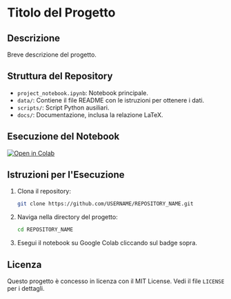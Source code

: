 # Titolo del Progetto

## Descrizione
Breve descrizione del progetto.

## Struttura del Repository
- `project_notebook.ipynb`: Notebook principale.
- `data/`: Contiene il file README con le istruzioni per ottenere i dati.
- `scripts/`: Script Python ausiliari.
- `docs/`: Documentazione, inclusa la relazione LaTeX.

## Esecuzione del Notebook
[![Open in Colab](https://colab.research.google.com/assets/colab-badge.svg)](https://colab.research.google.com/drive/1-YJ2d0lqNUVQNjCxMlA0U5kTG2wYcY-f)

## Istruzioni per l'Esecuzione
1. Clona il repository:
    ```bash
    git clone https://github.com/USERNAME/REPOSITORY_NAME.git
    ```
2. Naviga nella directory del progetto:
    ```bash
    cd REPOSITORY_NAME
    ```
3. Esegui il notebook su Google Colab cliccando sul badge sopra.

## Licenza
Questo progetto è concesso in licenza con il MIT License. Vedi il file `LICENSE` per i dettagli.
